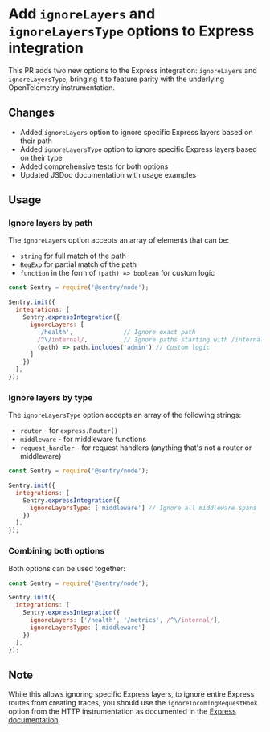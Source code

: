 # Add `ignoreLayers` and `ignoreLayersType` options to Express integration

This PR adds two new options to the Express integration: `ignoreLayers` and `ignoreLayersType`, bringing it to feature parity with the underlying OpenTelemetry instrumentation.

## Changes

- Added `ignoreLayers` option to ignore specific Express layers based on their path
- Added `ignoreLayersType` option to ignore specific Express layers based on their type
- Added comprehensive tests for both options
- Updated JSDoc documentation with usage examples

## Usage

### Ignore layers by path

The `ignoreLayers` option accepts an array of elements that can be:
- `string` for full match of the path
- `RegExp` for partial match of the path
- `function` in the form of `(path) => boolean` for custom logic

```javascript
const Sentry = require('@sentry/node');

Sentry.init({
  integrations: [
    Sentry.expressIntegration({
      ignoreLayers: [
        '/health',              // Ignore exact path
        /^\/internal/,          // Ignore paths starting with /internal
        (path) => path.includes('admin') // Custom logic
      ]
    })
  ],
});
```

### Ignore layers by type

The `ignoreLayersType` option accepts an array of the following strings:
- `router` - for `express.Router()`
- `middleware` - for middleware functions
- `request_handler` - for request handlers (anything that's not a router or middleware)

```javascript
const Sentry = require('@sentry/node');

Sentry.init({
  integrations: [
    Sentry.expressIntegration({
      ignoreLayersType: ['middleware'] // Ignore all middleware spans
    })
  ],
});
```

### Combining both options

Both options can be used together:

```javascript
const Sentry = require('@sentry/node');

Sentry.init({
  integrations: [
    Sentry.expressIntegration({
      ignoreLayers: ['/health', '/metrics', /^\/internal/],
      ignoreLayersType: ['middleware']
    })
  ],
});
```

## Note

While this allows ignoring specific Express layers, to ignore entire Express routes from creating traces, you should use the `ignoreIncomingRequestHook` option from the HTTP instrumentation as documented in the [Express documentation](https://docs.sentry.io/platforms/javascript/guides/express/).
